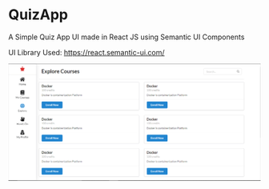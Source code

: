 # QuizApp
A Simple Quiz App UI made in React JS using Semantic UI Components

UI Library Used: https://react.semantic-ui.com/

![alt text](https://github.com/27aadesh/QuizApp/raw/master/Screenshots/1.PNG)
